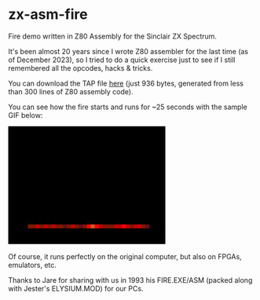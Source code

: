 # zx-asm-fire

Fire demo written in Z80 Assembly for the Sinclair ZX Spectrum.

It's been almost 20 years since I wrote Z80 assembler for the last time (as of December 2023), so I tried to do a quick exercise just to see if I still remembered all the opcodes, hacks & tricks.

You can download the TAP file [here](https://github.com/sromeroi/zx-asm-fire/raw/main/fire.tap) (just 936 bytes, generated from less than 300 lines of Z80 assembly code).

You can see how the fire starts and runs for ~25 seconds with the sample GIF below:

![zx-asm-fire GIF](https://github.com/sromeroi/zx-asm-fire/blob/main/fire.gif?raw=true)

Of course, it runs perfectly on the original computer, but also on FPGAs, emulators, etc.

Thanks to Jare for sharing with us in 1993 his FIRE.EXE/ASM (packed along with Jester's ELYSIUM.MOD) for our PCs.

